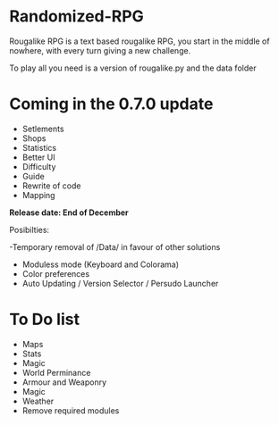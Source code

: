 # Randomized-RPG
Rougalike RPG is a text based rougalike RPG, you start in the middle of nowhere, with every turn giving a new challenge.

To play all you need is a version of rougalike.py and the data folder


# Coming in the 0.7.0 update
- Setlements
- Shops
- Statistics
- Better UI
- Difficulty
- Guide
- Rewrite of code
- Mapping


__Release date:  End of December__

Posibilties:

-Temporary removal of /Data/ in favour of other solutions
- Moduless mode (Keyboard and Colorama)
- Color preferences
- Auto Updating / Version Selector / Persudo Launcher

# To Do list
- Maps
- Stats
- Magic
- World Perminance
- Armour and Weaponry
- Magic
- Weather
- Remove required modules
